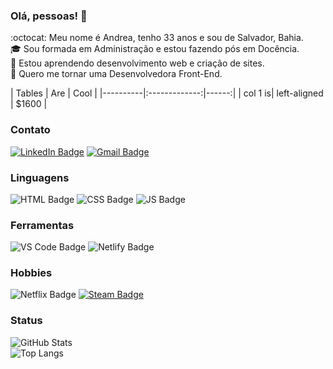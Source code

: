<!-- **andreadcsousa/andreadcsousa** is a ✨ _special_ ✨ repository because its `README.md` (this file) appears on your GitHub profile. -->
### Olá, pessoas! 👋

:octocat: Meu nome é Andrea, tenho 33 anos e sou de Salvador, Bahia.  
:mortar_board: Sou formada em Administração e estou fazendo pós em Docência.  
:seedling: Estou aprendendo desenvolvimento web e criação de sites.  
:purple_heart: Quero me tornar uma Desenvolvedora Front-End.  

| Tables | Are | Cool | |----------|:-------------:|------:| | col 1 is| left-aligned | $1600 |

### Contato
[![LinkedIn Badge](https://img.shields.io/badge/LinkedIn-0077B5?style=for-the-badge&logo=linkedin&logoColor=white)](https://www.linkedin.com/in/andrea-dcsousa/)
[![Gmail Badge](https://img.shields.io/badge/Gmail-D14836?style=for-the-badge&logo=gmail&logoColor=white)](mailto:andrea.dcsousa@gmail.com)

### Linguagens

![HTML Badge](https://img.shields.io/badge/HTML5-E34F26?style=for-the-badge&logo=html5&logoColor=white)
![CSS Badge](https://img.shields.io/badge/CSS3-1572B6?style=for-the-badge&logo=css3&logoColor=white)
![JS Badge](https://img.shields.io/badge/JavaScript-F7DF1E?style=for-the-badge&logo=javascript&logoColor=black)

### Ferramentas

![VS Code Badge](https://img.shields.io/badge/Visual_Studio_Code-0078D4?style=for-the-badge&logo=visual%20studio%20code&logoColor=white)
![Netlify Badge](https://img.shields.io/badge/Netlify-00C7B7?style=for-the-badge&logo=netlify&logoColor=white)

### Hobbies

![Netflix Badge](https://img.shields.io/badge/Netflix-E50914?style=for-the-badge&logo=netflix&logoColor=white)
[![Steam Badge](https://img.shields.io/badge/Steam-000000?style=for-the-badge&logo=steam&logoColor=white)](https://steamcommunity.com/id/deeppink)

### Status
 
![GitHub Stats](https://github-readme-stats.vercel.app/api?username=andreadcsousa&show_icons=true&hide_title=true&theme=radical)  
![Top Langs](https://github-readme-stats.vercel.app/api/top-langs/?username=andreadcsousa&layout=default&card_width=494&hide_title=true&theme=radical)
